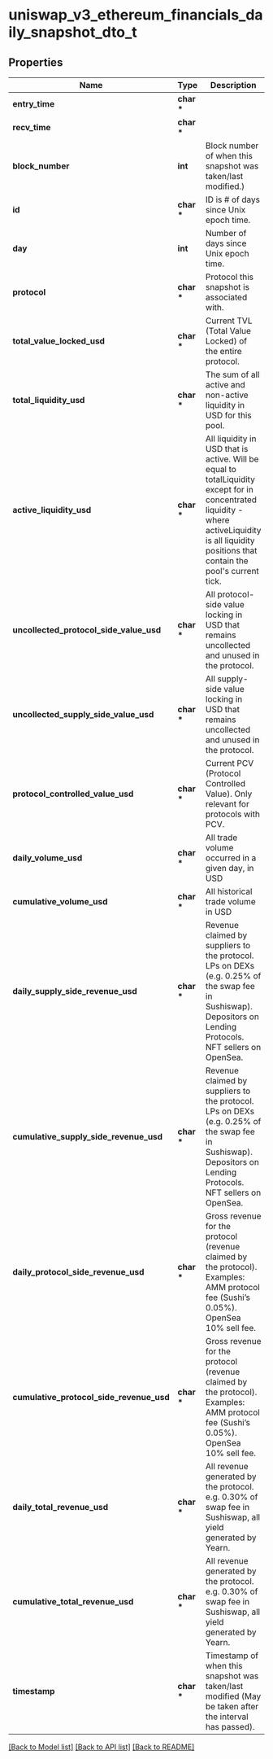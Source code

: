 # uniswap_v3_ethereum_financials_daily_snapshot_dto_t

## Properties
Name | Type | Description | Notes
------------ | ------------- | ------------- | -------------
**entry_time** | **char \*** |  | [optional] 
**recv_time** | **char \*** |  | [optional] 
**block_number** | **int** | Block number of when this snapshot was taken/last modified.) | [optional] 
**id** | **char \*** | ID is # of days since Unix epoch time. | [optional] 
**day** | **int** | Number of days since Unix epoch time. | [optional] 
**protocol** | **char \*** | Protocol this snapshot is associated with. | [optional] 
**total_value_locked_usd** | **char \*** | Current TVL (Total Value Locked) of the entire protocol. | [optional] 
**total_liquidity_usd** | **char \*** | The sum of all active and non-active liquidity in USD for this pool. | [optional] 
**active_liquidity_usd** | **char \*** | All liquidity in USD that is active. Will be equal to totalLiquidity except for in concentrated liquidity - where activeLiquidity is all liquidity positions that contain the pool&#39;s current tick. | [optional] 
**uncollected_protocol_side_value_usd** | **char \*** | All protocol-side value locking in USD that remains uncollected and unused in the protocol. | [optional] 
**uncollected_supply_side_value_usd** | **char \*** | All supply-side value locking in USD that remains uncollected and unused in the protocol. | [optional] 
**protocol_controlled_value_usd** | **char \*** | Current PCV (Protocol Controlled Value). Only relevant for protocols with PCV. | [optional] 
**daily_volume_usd** | **char \*** | All trade volume occurred in a given day, in USD | [optional] 
**cumulative_volume_usd** | **char \*** | All historical trade volume in USD | [optional] 
**daily_supply_side_revenue_usd** | **char \*** | Revenue claimed by suppliers to the protocol. LPs on DEXs (e.g. 0.25% of the swap fee in Sushiswap). Depositors on Lending Protocols. NFT sellers on OpenSea. | [optional] 
**cumulative_supply_side_revenue_usd** | **char \*** | Revenue claimed by suppliers to the protocol. LPs on DEXs (e.g. 0.25% of the swap fee in Sushiswap). Depositors on Lending Protocols. NFT sellers on OpenSea. | [optional] 
**daily_protocol_side_revenue_usd** | **char \*** | Gross revenue for the protocol (revenue claimed by the protocol). Examples: AMM protocol fee (Sushi’s 0.05%). OpenSea 10% sell fee. | [optional] 
**cumulative_protocol_side_revenue_usd** | **char \*** | Gross revenue for the protocol (revenue claimed by the protocol). Examples: AMM protocol fee (Sushi’s 0.05%). OpenSea 10% sell fee. | [optional] 
**daily_total_revenue_usd** | **char \*** | All revenue generated by the protocol. e.g. 0.30% of swap fee in Sushiswap, all yield generated by Yearn. | [optional] 
**cumulative_total_revenue_usd** | **char \*** | All revenue generated by the protocol. e.g. 0.30% of swap fee in Sushiswap, all yield generated by Yearn. | [optional] 
**timestamp** | **char \*** | Timestamp of when this snapshot was taken/last modified (May be taken after the interval has passed). | [optional] 

[[Back to Model list]](../README.md#documentation-for-models) [[Back to API list]](../README.md#documentation-for-api-endpoints) [[Back to README]](../README.md)


